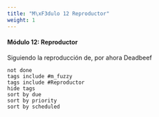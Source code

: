 ```yaml
---
title: "M\xF3dulo 12 Reproductor"
weight: 1
---
```


#### Módulo 12: Reproductor

Siguiendo la reproducción de, por ahora Deadbeef 
```tasks
not done
tags include #m_fuzzy
tags include #Reproductor
hide tags
sort by due
sort by priority
sort by scheduled
```